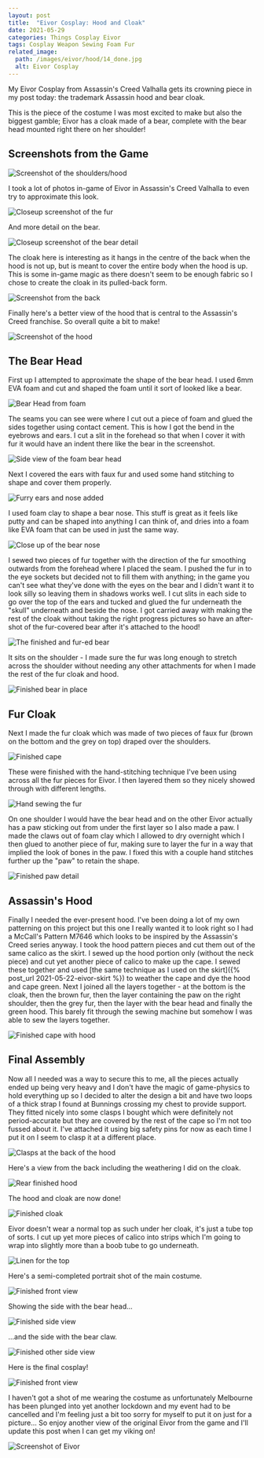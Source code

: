 ```yaml
---
layout: post
title:  "Eivor Cosplay: Hood and Cloak"
date: 2021-05-29
categories: Things Cosplay Eivor
tags: Cosplay Weapon Sewing Foam Fur
related_image: 
  path: /images/eivor/hood/14_done.jpg
  alt: Eivor Cosplay
---
```


My Eivor Cosplay from Assassin's Creed Valhalla gets its crowning piece in my post today: the trademark Assassin hood and bear cloak.

<!--more-->

This is the piece of the costume I was most excited to make but also the biggest gamble; Eivor has a cloak made of a bear, complete with the bear head mounted right there on her shoulder!

## Screenshots from the Game

![Screenshot of the shoulders/hood](/images/eivor/hood/20_screenshot_front.jpeg)

I took a lot of photos in-game of Eivor in Assassin's Creed Valhalla to even try to approximate this look.

![Closeup screenshot of the fur](/images/eivor/hood/21_screenshot_front.jpeg)

And more detail on the bear.

![Closeup screenshot of the bear detail](/images/eivor/hood/22_screenshot_side.jpeg)

The cloak here is interesting as it hangs in the centre of the back when the hood is not up, but is meant to cover the entire body when the hood is up. This is some in-game magic as there doesn't seem to be enough fabric so I chose to create the cloak in its pulled-back form.

![Screenshot from the back](/images/eivor/hood/23_screenshot_back.jpeg)

Finally here's a better view of the hood that is central to the Assassin's Creed franchise. So overall quite a bit to make!

![Screenshot of the hood](/images/eivor/hood/24_screenshot_hood.jpeg)

## The Bear Head

First up I attempted to approximate the shape of the bear head. I used 6mm EVA foam and cut and shaped the foam until it sort of looked like a bear.

![Bear Head from foam](/images/eivor/hood/01_bear_head.jpg)

The seams you can see were where I cut out a piece of foam and glued the sides together using contact cement. This is how I got the bend in the eyebrows and ears. I cut a slit in the forehead so that when I cover it with fur it would have an indent there like the bear in the screenshot.

![Side view of the foam bear head](/images/eivor/hood/02_bear_head.jpg)

Next I covered the ears with faux fur and used some hand stitching to shape and cover them properly.

![Furry ears and nose added](/images/eivor/hood/04_furry_ears_and_nose.jpg)

I used foam clay to shape a bear nose. This stuff is great as it feels like putty and can be shaped into anything I can think of, and dries into a foam like EVA foam that can be used in just the same way.

![Close up of the bear nose](/images/eivor/hood/05_bear_nose.jpg)

I sewed two pieces of fur together with the direction of the fur smoothing outwards from the forehead where I placed the seam. I pushed the fur in to the eye sockets but decided not to fill them with anything; in the game you can't see what they've done with the eyes on the bear and I didn't want it to look silly so leaving them in shadows works well. I cut slits in each side to go over the top of the ears and tucked and glued the fur underneath the "skull" underneath and beside the nose. I got carried away with making the rest of the cloak without taking the right progress pictures so have an after-shot of the fur-covered bear after it's attached to the hood!

![The finished and fur-ed bear](/images/eivor/hood/06_finished_bear.jpg)

It sits on the shoulder - I made sure the fur was long enough to stretch across the shoulder without needing any other attachments for when I made the rest of the fur cloak and hood.

![Finished bear in place](/images/eivor/hood/07_finished_bear.jpg)

## Fur Cloak

Next I made the fur cloak which was made of two pieces of faux fur (brown on the bottom and the grey on top) draped over the shoulders.

![Finished cape](/images/eivor/hood/09_finished.jpg)

These were finished with the hand-stitching technique I've been using across all the fur pieces for Eivor. I then layered them so they nicely showed through with different lengths. 

![Hand sewing the fur](/images/eivor/hood/12_hand_sewing_fur.jpg)

On one shoulder I would have the bear head and on the other Eivor actually has a paw sticking out from under the first layer so I also made a paw. I made the claws out of foam clay which I allowed to dry overnight which I then glued to another piece of fur, making sure to layer the fur in a way that implied the look of bones in the paw. I fixed this with a couple hand stitches further up the "paw" to retain the shape.

![Finished paw detail](/images/eivor/hood/13_finished_paw.jpg)

## Assassin's Hood

Finally I needed the ever-present hood. I've been doing a lot of my own patterning on this project but this one I really wanted it to look right so I had a McCall's Pattern M7646 which looks to be inspired by the Assassin's Creed series anyway. I took the hood pattern pieces and cut them out of the same calico as the skirt. I sewed up the hood portion only (without the neck piece) and cut yet another piece of calico to make up the cape. I sewed these together and used [the same technique as I used on the skirt]({% post_url 2021-05-22-eivor-skirt %}) to weather the cape and dye the hood and cape green. Next I joined all the layers together - at the bottom is the cloak, then the brown fur, then the layer containing the paw on the right shoulder, then the grey fur, then the layer with the bear head and finally the green hood. This barely fit through the sewing machine but somehow I was able to sew the layers together.

![Finished cape with hood](/images/eivor/hood/10_finished_with_hood.jpg)

## Final Assembly

Now all I needed was a way to secure this to me, all the pieces actually ended up being very heavy and I don't have the magic of game-physics to hold everything up so I decided to alter the design a bit and have two loops of a thick strap I found at Bunnings crossing my chest to provide support. They fitted nicely into some clasps I bought which were definitely not period-accurate but they are covered by the rest of the cape so I'm not too fussed about it. I've attached it using big safety pins for now as each time I put it on I seem to clasp it at a different place. 

![Clasps at the back of the hood](/images/eivor/hood/15_clasps.jpg)

Here's a view from the back including the weathering I did on the cloak.

![Rear finished hood](/images/eivor/hood/11_rear_finished.jpg)

The hood and cloak are now done!

![Finished cloak](/images/eivor/hood/14_done.jpg)

Eivor doesn't wear a normal top as such under her cloak, it's just a tube top of sorts. I cut up yet more pieces of calico into strips which I'm going to wrap into slightly more than a boob tube to go underneath.

![Linen for the top](/images/eivor/01_top_pieces.jpg)

Here's a semi-completed portrait shot of the main costume.

![Finished front view](/images/eivor/02_done.jpg)

Showing the side with the bear head...

![Finished side view](/images/eivor/03_side_done_bear.jpg)

...and the side with the bear claw.

![Finished other side view](/images/eivor/04_side_done_fur.jpg)

Here is the final cosplay!

![Finished front view](/images/eivor/05_done_landscape.jpg)

I haven't got a shot of me wearing the costume as unfortunately Melbourne has been plunged into yet another lockdown and my event had to be cancelled and I'm feeling just a bit too sorry for myself to put it on just for a picture... So enjoy another view of the original Eivor from the game and I'll update this post when I can get my viking on!

![Screenshot of Eivor](/images/eivor/10_screenshot.jpeg)